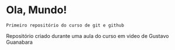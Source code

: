 # Ola, Mundo!
    Primeiro repositório do curso de git e github

Repositório criado durante uma aula do curso em video de Gustavo Guanabara
